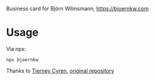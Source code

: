 Business card for Björn Wilmsmann, https://bjoernkw.com

# Usage

Via npx:
```
npx bjoernkw
```

Thanks to [Tierney Cyren](https://github.com/bnb), [original repository](https://github.com/bnb/bitandbang)
